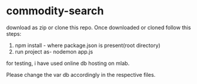 # commodity-search
download as zip or clone this repo.
Once downloaded or cloned follow this steps:
1. npm install - where package.json is present(root directory)
2. run project as- nodemon app.js

for testing, i have used online db hosting on mlab.

Please change the var db accordingly in the respective files.


